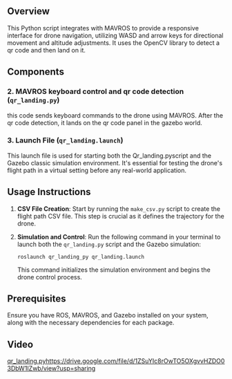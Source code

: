 ## Overview
This Python script integrates with MAVROS to provide a responsive interface for drone navigation, utilizing WASD and arrow keys for directional movement and altitude adjustments. It uses the OpenCV library to detect a qr code and then land on it. 

## Components

### 2. MAVROS keyboard control and qr code detection (`qr_landing.py`)
this code sends keyboard commands to the drone using MAVROS. After the qr code detection, it lands on the qr code panel in the gazebo world. 

### 3. Launch File (`qr_landing.launch`)
This launch file is used for starting both the Qr_landing.pyscript and the Gazebo classic simulation environment. It's essential for testing the drone's flight path in a virtual setting before any real-world application.

## Usage Instructions

1. **CSV File Creation**: Start by running the `make_csv.py` script to create the flight path CSV file. This step is crucial as it defines the trajectory for the drone.

2. **Simulation and Control**: Run the following command in your terminal to launch both the `qr_landing.py` script and the Gazebo simulation:

   ```
   roslaunch qr_landing_py qr_landing.launch
   ```

   This command initializes the simulation environment and begins the drone control process.

## Prerequisites
Ensure you have ROS, MAVROS, and Gazebo installed on your system, along with the necessary dependencies for each package.

## Video 
[qr_landing.py](https://drive.google.com/file/d/1ZSuYIc8rOwTO5OXgvvHZDO03DbW1IZwb/view?usp=sharing)https://drive.google.com/file/d/1ZSuYIc8rOwTO5OXgvvHZDO03DbW1IZwb/view?usp=sharing
